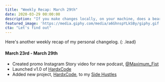 ```yaml
---
title: "Weekly Recap: March 29th"
date: 2020-03-29 00:00:00
description: "If you make changes locally, on your machine, does a bear really shit in the woods?"
featured_image: 'https://media.giphy.com/media/a6GhnspYLkSBy/giphy.gif'
cta: "Let's find out"
---
```


Here's another weekly recap of my personal changelog.
{: .lead}

#### March 23rd - March 29th
- Created promo Instagram Story video for new podcast, [@Maximum_Fist](https://www.instagram.com/maximum_fist)
- Launched v1.0 of [HardxCode](https://hardxcode.cc)
- Added new project, [HardxCode](https://hardxcode.cc), to my [Side Hustles](https://awwwry.com/project/side-hustles)